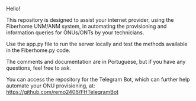 Hello!

This repository is designed to assist your internet provider, using the Fiberhome UNM/ANM system, in automating the provisioning and information queries for ONUs/ONTs by your technicians.

Use the app.py file to run the server locally and test the methods available in the Fiberhome.py code.

The comments and documentation are in Portuguese, but if you have any questions, feel free to ask.

You can access the repository for the Telegram Bot, which can further help automate your ONU provisioning, at: https://github.com/remo2406/FHTelegramBot
